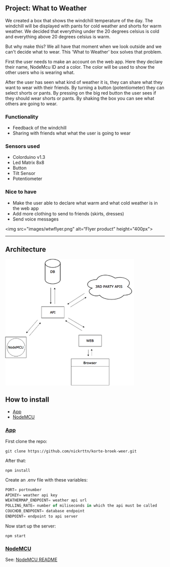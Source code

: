 ## Project: What to Weather
We created a box that shows the windchill temperature of the day. The windchill will be displayed with pants for cold weather and shorts for warm weather. We decided that everything under the 20 degrees celsius is cold and everything above 20 degrees celsius is warm. 

But why make this? We all have that moment when we look outside and we can't decide what to wear. This 'What to Weather' box solves that problem.

First the user needs to make an account on the web app. Here they declare their name, NodeMcu ID and a color. The color will be used to show the other users who is wearing what.

After the user has seen what kind of weather it is, they can share what they want to wear with their friends. By turning a button (potentiometer) they can select shorts or pants. By pressing on the big red button the user sees if they should wear shorts or pants. By shaking the box you can see what others are going to wear.


### Functionality
- Feedback of the windchill 
- Sharing with friends what what the user is going to wear

### Sensors used
- Colorduino v1.3
- Led Matrix 8x8
- Button
- Tilt Sensor
- Potentiometer

### Nice to have
- Make the user able to declare what warm and what cold weather is in the web app
- Add more clothing to send to friends (skirts, dresses)
- Send voice messages

<img src="images/wtwflyer.png" alt=“Flyer product” height="400px">

-----

## Architecture
<img src="images/architectureWTW.png" alt=“Architecture” height="400px">

## How to install
- [App](#app)
- [NodeMCU](#nodemcu)


### [App](#app)
First clone the repo:
```git
git clone https://github.com/nickrttn/korte-broek-weer.git
```

After that:
```git
npm install
```

Create an .env file with these variables:
```javascript
PORT= portnumber
APIKEY= weather api key
WEATHERMAP_ENDPOINT= weather api url
POLLING_RATE= number of miliseconds in which the api must be called
COUCHDB_ENDPOINT= database endpoint
ENDPOINT= endpoint to api server
```

Now start up the server:
```git
npm start
```

### [NodeMCU](#nodemcu)
See: [NodeMCU README](https://github.com/nickrttn/korte-broek-weer/tree/master/arduino)
